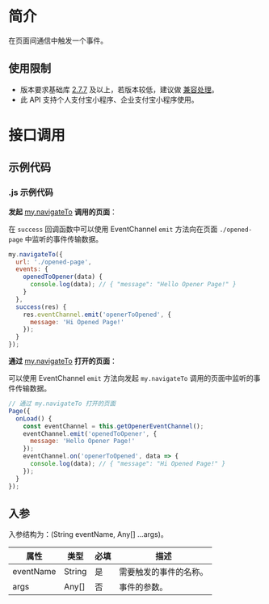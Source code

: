 
# 简介
在页面间通信中触发一个事件。

## 使用限制

- 版本要求基础库 [2.7.7](https://opendocs.alipay.com/mini/framework/lib-upgrade-v2) 及以上，若版本较低，建议做 [兼容处理](https://opendocs.alipay.com/mini/framework/compatibility)。
- 此 API 支持个人支付宝小程序、企业支付宝小程序使用。

# 接口调用
## 示例代码
### .js 示例代码

**发起** [my.navigateTo](https://opendocs.alipay.com/mini/api/zwi8gx) **调用的页面**：

在 `success` 回调函数中可以使用 EventChannel `emit` 方法向在页面 `./opened-page` 中监听的事件传输数据。

```JavaScript
my.navigateTo({ 
  url: './opened-page',
  events: {
    openedToOpener(data) {
      console.log(data); // { "message": "Hello Opener Page!" }
    }
  },
  success(res) {
    res.eventChannel.emit('openerToOpened', {
      message: 'Hi Opened Page!'
    });
  }
});
```

**通过** [my.navigateTo](https://opendocs.alipay.com/mini/api/zwi8gx) **打开的页面**：

可以使用 EventChannel `emit` 方法向发起 `my.navigateTo` 调用的页面中监听的事件传输数据。

```JavaScript
// 通过 my.navigateTo 打开的页面
Page({
  onLoad() {
    const eventChannel = this.getOpenerEventChannel();
    eventChannel.emit('openedToOpener', {
      message: 'Hello Opener Page!'
    });
    eventChannel.on('openerToOpened', data => {
      console.log(data); // { "message": "Hi Opened Page!" }
    });
  }
});
```

## 入参
入参结构为：(String eventName, Any[] ...args)。

| **属性** | **类型** | **必填** | **描述** |
| --- | --- | --- | --- |
| eventName | String | 是 | 需要触发的事件的名称。 |
| args | Any[] | 否 | 事件的参数。 |
